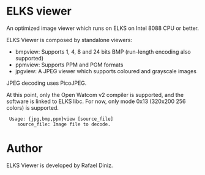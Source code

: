# ELKS viewer


An optimized image viewer which runs on ELKS on Intel 8088 CPU or better.

ELKS Viewer is composed by standalone viewers:
- bmpview: Supports 1, 4, 8 and 24 bits BMP (run-length encoding also supported)
- ppmview: Supports PPM and PGM formats
- jpgview: A JPEG viewer which supports coloured and grayscale images

JPEG decoding uses PicoJPEG.

At this point, only the Open Watcom v2 compiler is supported, and the software is linked to ELKS libc. For now, only mode 0x13 (320x200 256 colors) is supported.


```
 Usage: {jpg,bmp,ppm}view [source_file]
    source_file: Image file to decode.
```

# Author

ELKS Viewer is developed by Rafael Diniz.
